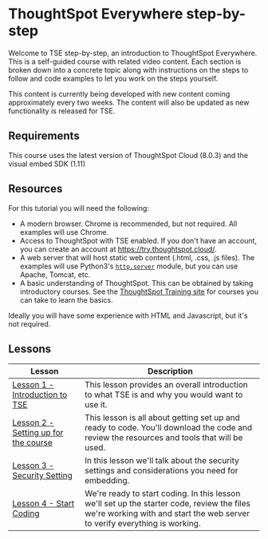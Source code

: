 # ThoughtSpot Everywhere step-by-step

Welcome to TSE step-by-step, an introduction to ThoughtSpot Everywhere.  This is a self-guided course with related video content.  Each section is broken down into a concrete topic along with instructions on the steps to follow and code examples to let you work on the steps yourself.  

This content is currently being developed with new content coming approximately every two weeks.  The content will also be updated as new functionality is released for TSE.

## Requirements 

This course uses the latest version of ThoughtSpot Cloud (8.0.3) and the visual embed SDK (1.11)

## Resources

For this tutorial you will need the following:

* A modern browser.  Chrome is recommended, but not required.  All examples will use Chrome.  
* Access to ThoughtSpot with TSE enabled.  If you don't have an account, you can create an account at https://try.thoughtspot.cloud/.
* A web server that will host static web content (.html, .css, .js files).  The examples will use Python3's [`http.server`](https://docs.python.org/3/library/http.server.html) module, but you can use Apache, Tomcat, etc.
* A basic understanding of ThoughtSpot.  This can be obtained by taking introductory courses.  See the [ThoughtSpot Training site](https://training.thoughtspot.com) for courses you can take to learn the basics.

Ideally you will have some experience with HTML and Javascript, but it's not required.

## Lessons

| Lesson                                                                    | Description                                                                                                                                                               |
|---------------------------------------------------------------------------|---------------------------------------------------------------------------------------------------------------------------------------------------------------------------|
| [Lesson 1 - Introduction to TSE](lesson-01-intro-to-tse/README-01.md)     | This lesson provides an overall introduction to what TSE is and why you would want to use it.                                                                             |
| [Lesson 2 - Setting up for the course](lesson-02-setting-up/README-02.md) | This lesson is all about getting set up and ready to code.  You'll download the code and review the resources and tools that will be used.                                |
| [Lesson 3 - Security Setting](lesson-03-security-setup/README-03.md)      | In this lesson we'll talk about the security settings and considerations you need for embedding.                                                                          |
| [Lesson 4 - Start Coding](lesson-04-start-coding/README-04.md)            | We're ready to start coding.  In this lesson we'll set up the starter code, review the files we're working with and start the web server to verify everything is working. |
